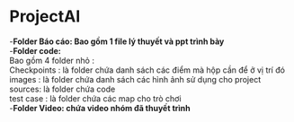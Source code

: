 # ProjectAI
-**Folder Báo cáo: Bao gồm 1 file lý thuyết và ppt trình bày**<br>
-**Folder code:**<br>
  Bao gồm 4 folder nhỏ :<br>
      Checkpoints : là folder chứa danh sách các điểm mà hộp cần để ở vị trí đó<br>
      images : là folder chứa danh sách các hình ảnh sử dụng cho project<br>
      sources: là folder chứa code <br>
      test case : là folder chứa các map cho trò chơi<br>
-**Folder Video: chứa video nhóm đã thuyết trình**<br>
